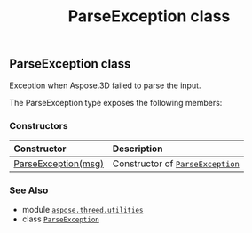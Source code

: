 ﻿---
title: ParseException class
second_title: Aspose.3D for Python via .NET API References
description: 
type: docs
weight: 140
url: /python-net/aspose.threed.utilities/parseexception/
is_root: false
---

## ParseException class

Exception when Aspose.3D failed to parse the input.



The ParseException type exposes the following members:

### Constructors
| Constructor | Description |
| :- | :- |
| [ParseException(msg)](/3d/python-net/aspose.threed.utilities/parseexception/__init__/#str) | Constructor of [`ParseException`](/3d/python-net/aspose.threed.utilities/parseexception) |



### See Also
* module [`aspose.threed.utilities`](..)
* class [`ParseException`](/3d/python-net/aspose.threed.utilities/parseexception)
